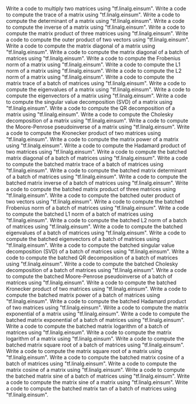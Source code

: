 Write a code to multiply two matrices using "tf.linalg.einsum".
Write a code to compute the trace of a matrix using "tf.linalg.einsum".
Write a code to compute the determinant of a matrix using "tf.linalg.einsum".
Write a code to compute the inverse of a matrix using "tf.linalg.einsum".
Write a code to compute the matrix product of three matrices using "tf.linalg.einsum".
Write a code to compute the outer product of two vectors using "tf.linalg.einsum".
Write a code to compute the matrix diagonal of a matrix using "tf.linalg.einsum".
Write a code to compute the matrix diagonal of a batch of matrices using "tf.linalg.einsum".
Write a code to compute the Frobenius norm of a matrix using "tf.linalg.einsum".
Write a code to compute the L1 norm of a matrix using "tf.linalg.einsum".
Write a code to compute the L2 norm of a matrix using "tf.linalg.einsum".
Write a code to compute the matrix trace of a batch of matrices using "tf.linalg.einsum".
Write a code to compute the eigenvalues of a matrix using "tf.linalg.einsum".
Write a code to compute the eigenvectors of a matrix using "tf.linalg.einsum".
Write a code to compute the singular value decomposition (SVD) of a matrix using "tf.linalg.einsum".
Write a code to compute the QR decomposition of a matrix using "tf.linalg.einsum".
Write a code to compute the Cholesky decomposition of a matrix using "tf.linalg.einsum".
Write a code to compute the Moore-Penrose pseudoinverse of a matrix using "tf.linalg.einsum".
Write a code to compute the Kronecker product of two matrices using "tf.linalg.einsum".
Write a code to compute the matrix power of a matrix using "tf.linalg.einsum".
Write a code to compute the Hadamard product of two matrices using "tf.linalg.einsum".
Write a code to compute the batched matrix diagonal of a batch of matrices using "tf.linalg.einsum".
Write a code to compute the batched matrix trace of a batch of matrices using "tf.linalg.einsum".
Write a code to compute the batched matrix determinant of a batch of matrices using "tf.linalg.einsum".
Write a code to compute the batched matrix inverse of a batch of matrices using "tf.linalg.einsum".
Write a code to compute the batched matrix product of three matrices using "tf.linalg.einsum".
Write a code to compute the batched outer product of two vectors using "tf.linalg.einsum".
Write a code to compute the batched Frobenius norm of a batch of matrices using "tf.linalg.einsum".
Write a code to compute the batched L1 norm of a batch of matrices using "tf.linalg.einsum".
Write a code to compute the batched L2 norm of a batch of matrices using "tf.linalg.einsum".
Write a code to compute the batched eigenvalues of a batch of matrices using "tf.linalg.einsum".
Write a code to compute the batched eigenvectors of a batch of matrices using "tf.linalg.einsum".
Write a code to compute the batched singular value decomposition (SVD) of a batch of matrices using "tf.linalg.einsum".
Write a code to compute the batched QR decomposition of a batch of matrices using "tf.linalg.einsum".
Write a code to compute the batched Cholesky decomposition of a batch of matrices using "tf.linalg.einsum".
Write a code to compute the batched Moore-Penrose pseudoinverse of a batch of matrices using "tf.linalg.einsum".
Write a code to compute the batched Kronecker product of two matrices using "tf.linalg.einsum".
Write a code to compute the batched matrix power of a batch of matrices using "tf.linalg.einsum".
Write a code to compute the batched Hadamard product of two matrices using "tf.linalg.einsum".
Write a code to compute the matrix exponential of a matrix using "tf.linalg.einsum".
Write a code to compute the batched matrix exponential of a batch of matrices using "tf.linalg.einsum".
Write a code to compute the batched matrix logarithm of a batch of matrices using "tf.linalg.einsum".
Write a code to compute the matrix logarithm of a matrix using "tf.linalg.einsum".
Write a code to compute the batched matrix square root of a batch of matrices using "tf.linalg.einsum".
Write a code to compute the matrix square root of a matrix using "tf.linalg.einsum".
Write a code to compute the batched matrix cosine of a batch of matrices using "tf.linalg.einsum".
Write a code to compute the matrix cosine of a matrix using "tf.linalg.einsum".
Write a code to compute the batched matrix sine of a batch of matrices using "tf.linalg.einsum".
Write a code to compute the matrix sine of a matrix using "tf.linalg.einsum".
Write a code to compute the batched matrix tan of a batch of matrices using "tf.linalg.einsum".